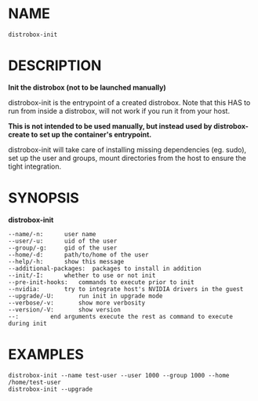 <!-- markdownlint-disable MD010 MD036 -->
# NAME

	distrobox-init

# DESCRIPTION

**Init the distrobox (not to be launched manually)**

distrobox-init is the entrypoint of a created distrobox.
Note that this HAS to run from inside a distrobox, will not work if you run it
from your host.

**This is not intended to be used manually, but instead used by distrobox-create
to set up the container's entrypoint.**

distrobox-init will take care of installing missing dependencies (eg. sudo), set
up the user and groups, mount directories from the host to ensure the tight
integration.

# SYNOPSIS

**distrobox-init**

	--name/-n:		user name
	--user/-u:		uid of the user
	--group/-g:		gid of the user
	--home/-d:		path/to/home of the user
	--help/-h:		show this message
	--additional-packages:	packages to install in addition
	--init/-I:		whether to use or not init
	--pre-init-hooks:	commands to execute prior to init
	--nvidia:		try to integrate host's NVIDIA drivers in the guest
	--upgrade/-U:		run init in upgrade mode
	--verbose/-v:		show more verbosity
	--version/-V:		show version
	--:			end arguments execute the rest as command to execute during init

# EXAMPLES

	distrobox-init --name test-user --user 1000 --group 1000 --home /home/test-user
	distrobox-init --upgrade
